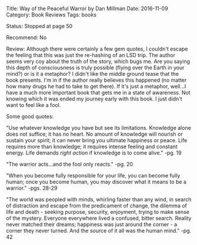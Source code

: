 Title: Way of the Peaceful Warror by Dan Millman
Date: 2016-11-09
Category: Book Reviews
Tags: books

Status: Stopped at page 50

Recommend: No

Review: Although there were certainly a few gem quotes, I couldn't escape the feeling that this was just the 
re-hashing of an LSD trip. The author seems very coy about the truth of the story, which bugs me. Are you saying this 
depth of consciousness is truly possible (flying over the Earth in your mind?) or is it a metaphor? I didn't like the 
middle ground tease that the book presents. I'm in if the author really believes this happened (no matter how many 
drugs he had to take to get there). If it's just a metaphor, well...I have a much more important book that gets me in 
a state of awareness. Not knowing which it was ended my journey early with this book. I just didn't want to feel like 
a fool.

Some good quotes:

"Use whatever knowledge you have but see its limitations. Knowledge alone does not suffice; it has no heart. No amount 
of knowledge will nourish or sustain your spirit; it can never bring you ultimate happiness or peace. Life requires 
more than knowledge; it requires intense feeling and constant energy. Life demands *right action* if knowledge is to 
come alive." -pg. 19

"The warrior acts...and the fool only reacts." -pg. 20

"When you become fully responsible for your life, you can become fully human; once you become human, you may discover 
what it means to be a warrior." -pgs. 28-29

"The world was peopled with minds, whirling faster than any wind, in search of distraction and escape from the 
predicament of change, the dilemma of life and death - seeking purpose, security, enjoyment, trying to make sense of 
the mystery. Everyone everywhere lived a confused, bitter search. Reality never matched their dreams; happiness was 
just around the corner - a corner they never turned. And the source of it all was the human mind." -pg. 42

